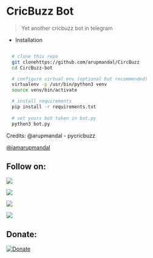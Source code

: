 # CricBuzz Bot

> Yet another cricbuzz bot in telegram 

* Installation
```bash

  # clone this repo
  git clonehttps://github.com/arupmandal/CircBuzz
  cd CircBuzz-bot

  # configure virtual env (optional but recommended)
  virtualenv -p /usr/bin/python3 venv
  source venv/bin/activate

  # install requirements
  pip install -r requirements.txt
  
  # set yours bot token in bot.py
  python3 bot.py

```

Credits: @arupmandal - pycricbuzz 

[@iamarupmandal](https://t.me/iamarupmandal)


## Follow on:
<p align="left">
<a href="https://telegram.me/arupbotsofficial"><img src="https://img.shields.io/badge/Join%20Our%20Channel-Arup%20Bots-darkblue?logo=telegram"></a>
</p>
<p align="left">
<a href="https://github.com/arupmandal"><img src="https://img.shields.io/badge/GitHub-Follow%20on%20GitHub-inactive.svg?logo=github"></a>
</p>
<p align="left">
<a href="https://twitter.com/iamarupmandal"><img src="https://img.shields.io/badge/Twitter-Follow%20on%20Twitter-informational.svg?logo=twitter"></a>
</p>
<p align="left">
<a href="https://instagram.com/iamarupmandal"><img src="https://img.shields.io/badge/Instagram-iamarupmandal-magenta?logo=instagram"></a>
</p>

## Donate:
[![Donate](https://img.shields.io/badge/Donate%20Us-UPI-orange?style=for-the-badge)](https://upayi.me/helloarup@paytm)
